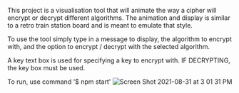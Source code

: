 This project is a visualisation tool that will animate the way a cipher will encrypt or decrypt different algorithms. The animation and display is similar to a retro train station board and is meant to emulate that style.  

To use the tool simply type in a message to display, the algorithm to encrypt with, and the option to encrypt / decrypt with the selected algorithm.

A key text box is used for specifying a key to encrypt with. IF DECRYPTING, the key box must be used.

To run, use command '$ npm start'
![Screen Shot 2021-08-31 at 3 01 31 PM](https://user-images.githubusercontent.com/73033227/131568211-05e3ae7b-f40c-4ff1-add3-b3f5d26bdadc.png)
